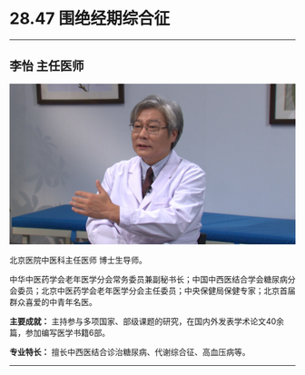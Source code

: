 # 28.47 围绝经期综合征

---

## 李怡 主任医师

![1685685202526](image/c28_047/1685685202526.png)

北京医院中医科主任医师 博士生导师。

中华中医药学会老年医学分会常务委员兼副秘书长；中国中西医结合学会糖尿病分会委员；北京中医药学会老年医学分会主任委员；中央保健局保健专家；北京首届群众喜爱的中青年名医。

**主要成就：** 主持参与多项国家、部级课题的研究，在国内外发表学术论文40余篇，参加编写医学书籍6部。

**专业特长：** 擅长中西医结合诊治糖尿病、代谢综合征、高血压病等。

---
